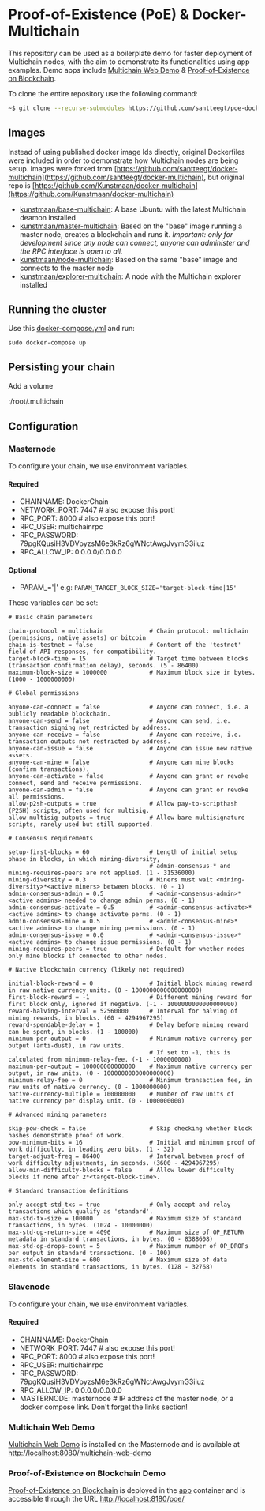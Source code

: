 # Proof-of-Existence (PoE) & Docker-Multichain

This repository can be used as a boilerplate demo for faster deployment of Multichain nodes, with the aim to demonstrate its functionalities using app examples. Demo apps include [Multichain Web Demo](#multichain-web-demo) & [Proof-of-Existence on Blockchain](#proof-of-existence-on-blockchain-demo).

To clone the entire repository use the following command:

```bash
~$ git clone --recurse-submodules https://github.com/santteegt/poe-docker-multichain.git
```

## Images

Instead of using published docker image Ids directly, original Dockerfiles were included in order to demonstrate how Multichain nodes are being setup. Images were forked from [https://github.com/santteegt/docker-multichain](https://github.com/santteegt/docker-multichain), but original repo is [https://github.com/Kunstmaan/docker-multichain](https://github.com/Kunstmaan/docker-multichain)

* [kunstmaan/base-multichain](https://hub.docker.com/r/kunstmaan/base-multichain/): A base Ubuntu with the latest Multichain deamon installed
* [kunstmaan/master-multichain](https://hub.docker.com/r/kunstmaan/master-multichain/): Based on the "base" image running a master node, creates a blockchain and runs it. *Important: only for development since any node can connect, anyone can administer and the RPC interface is open to all.*
* [kunstmaan/node-multichain](https://hub.docker.com/r/kunstmaan/node-multichain/): Based on the same "base" image and connects to the master node
* [kunstmaan/explorer-multichain](https://hub.docker.com/r/kunstmaan/explorer-multichain/): A node with the Multichain explorer installed

## Running the cluster

Use this [docker-compose.yml](https://github.com/Kunstmaan/docker-multichain/blob/master/docker-compose.yml) and run:

```
sudo docker-compose up
```


## Persisting your chain

Add a volume

<somewhere>:/root/.multichain

## Configuration

### Masternode

To configure your chain, we use environment variables.

#### Required

* CHAINNAME: DockerChain
* NETWORK_PORT: 7447       # also expose this port!
* RPC_PORT: 8000           # also expose this port!
* RPC_USER: multichainrpc
* RPC_PASSWORD: 79pgKQusiH3VDVpyzsM6e3kRz6gWNctAwgJvymG3iiuz
* RPC_ALLOW_IP: 0.0.0.0/0.0.0.0

#### Optional

* PARAM_<something descriptive>='<variable>|<value>' e.g: `PARAM_TARGET_BLOCK_SIZE='target-block-time|15'`

These variables can be set:

```
# Basic chain parameters

chain-protocol = multichain             # Chain protocol: multichain (permissions, native assets) or bitcoin
chain-is-testnet = false                # Content of the 'testnet' field of API responses, for compatibility.
target-block-time = 15                  # Target time between blocks (transaction confirmation delay), seconds. (5 - 86400)
maximum-block-size = 1000000            # Maximum block size in bytes. (1000 - 1000000000)

# Global permissions

anyone-can-connect = false              # Anyone can connect, i.e. a publicly readable blockchain.
anyone-can-send = false                 # Anyone can send, i.e. transaction signing not restricted by address.
anyone-can-receive = false              # Anyone can receive, i.e. transaction outputs not restricted by address.
anyone-can-issue = false                # Anyone can issue new native assets.
anyone-can-mine = false                 # Anyone can mine blocks (confirm transactions).
anyone-can-activate = false             # Anyone can grant or revoke connect, send and receive permissions.
anyone-can-admin = false                # Anyone can grant or revoke all permissions.
allow-p2sh-outputs = true               # Allow pay-to-scripthash (P2SH) scripts, often used for multisig.
allow-multisig-outputs = true           # Allow bare multisignature scripts, rarely used but still supported.

# Consensus requirements

setup-first-blocks = 60                 # Length of initial setup phase in blocks, in which mining-diversity,
                                        # admin-consensus-* and mining-requires-peers are not applied. (1 - 31536000)
mining-diversity = 0.3                  # Miners must wait <mining-diversity>*<active miners> between blocks. (0 - 1)
admin-consensus-admin = 0.5             # <admin-consensus-admin>*<active admins> needed to change admin perms. (0 - 1)
admin-consensus-activate = 0.5          # <admin-consensus-activate>*<active admins> to change activate perms. (0 - 1)
admin-consensus-mine = 0.5              # <admin-consensus-mine>*<active admins> to change mining permissions. (0 - 1)
admin-consensus-issue = 0.0             # <admin-consensus-issue>*<active admins> to change issue permissions. (0 - 1)
mining-requires-peers = true            # Default for whether nodes only mine blocks if connected to other nodes.

# Native blockchain currency (likely not required)

initial-block-reward = 0                # Initial block mining reward in raw native currency units. (0 - 1000000000000000000)
first-block-reward = -1                 # Different mining reward for first block only, ignored if negative. (-1 - 1000000000000000000)
reward-halving-interval = 52560000      # Interval for halving of mining rewards, in blocks. (60 - 4294967295)
reward-spendable-delay = 1              # Delay before mining reward can be spent, in blocks. (1 - 100000)
minimum-per-output = 0                  # Minimum native currency per output (anti-dust), in raw units.
                                        # If set to -1, this is calculated from minimum-relay-fee. (-1 - 1000000000)
maximum-per-output = 100000000000000    # Maximum native currency per output, in raw units. (0 - 1000000000000000000)
minimum-relay-fee = 0                   # Minimum transaction fee, in raw units of native currency. (0 - 1000000000)
native-currency-multiple = 100000000    # Number of raw units of native currency per display unit. (0 - 1000000000)

# Advanced mining parameters

skip-pow-check = false                  # Skip checking whether block hashes demonstrate proof of work.
pow-minimum-bits = 16                   # Initial and minimum proof of work difficulty, in leading zero bits. (1 - 32)
target-adjust-freq = 86400              # Interval between proof of work difficulty adjustments, in seconds. (3600 - 4294967295)
allow-min-difficulty-blocks = false     # Allow lower difficulty blocks if none after 2*<target-block-time>.

# Standard transaction definitions

only-accept-std-txs = true              # Only accept and relay transactions which qualify as 'standard'.
max-std-tx-size = 100000                # Maximum size of standard transactions, in bytes. (1024 - 10000000)
max-std-op-return-size = 4096           # Maximum size of OP_RETURN metadata in standard transactions, in bytes. (0 - 8388608)
max-std-op-drops-count = 5              # Maximum number of OP_DROPs per output in standard transactions. (0 - 100)
max-std-element-size = 600              # Maximum size of data elements in standard transactions, in bytes. (128 - 32768)
```

### Slavenode

To configure your chain, we use environment variables.

#### Required

* CHAINNAME: DockerChain
* NETWORK_PORT: 7447       # also expose this port!
* RPC_PORT: 8000           # also expose this port!
* RPC_USER: multichainrpc
* RPC_PASSWORD: 79pgKQusiH3VDVpyzsM6e3kRz6gWNctAwgJvymG3iiuz
* RPC_ALLOW_IP: 0.0.0.0/0.0.0.0
* MASTERNODE: masternode   # IP address of the master node, or a docker compose link. Don't forget the links section!

### Multichain Web Demo

[Multichain Web Demo](https://github.com/MultiChain/multichain-web-demo) is installed on the Masternode and is available at [http://localhost:8080/multichain-web-demo](http://localhost:8080/multichain-web-demo)

### Proof-of-Existence on Blockchain Demo

[Proof-of-Existence on Blockchain](https://github.com/santteegt/proof-of-existence-on-blockchain) is deployed in the [app](app/) container and is accessible through the URL [http://localhost:8180/poe/](http://localhost:8180/poe/)
